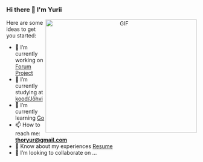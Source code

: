 ### Hi there 👋 I'm Yurii

<!--
**Pomog/Pomog** is a ✨ _special_ ✨ repository because its `README.md` (this file) appears on your GitHub profile.
-->

<a target="_blank" align="center">
  <img align="right" top="500" height="300" width="400" alt="GIF" src="https://media.giphy.com/media/SWoSkN6DxTszqIKEqv/giphy.gif">
</a>

Here are some ideas to get you started:

- 🔭 I’m currently working on <a href="https://github.com/Pomog/ForumFFF" target="blank">Forum Project</a>
- 🧐 I’m currently studying at <a href="https://kood.tech/" target="blank">kood/Jõhvi</a>
- 🌱 I’m currently learning <a href="https://go.dev/" target="blank">Go</a>
- 📫 How to reach me: **thoryur@gmail.com**
- 📄 Know about my experiences <a href="" target="blank">Resume</a>
- 👯 I’m looking to collaborate on ...

